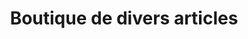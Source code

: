 ---
title: "Boutique de divers articles"
url: /macenta/boutique-de-divers-articles-6/
shop: commodité
---